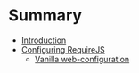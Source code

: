 # Summary

* [Introduction](README.md)
* [Configuring RequireJS](configuring_requirejs.md)
   * [Vanilla web-configuration](configuring_requirejs/vanilla_web_-configuration.md)

